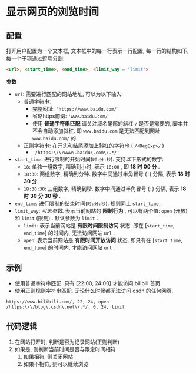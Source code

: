 # 显示网页的浏览时间

## 配置

打开用户配置为一个文本框, 文本框中的每一行表示一行配置, 每一行的结构如下, 每一个子项通过逗号分割: 
```html
<url>, <start_time>, <end_time>, <limit_way = 'limit'>
```

**参数**
- `url`: 需要进行匹配的网站地址, 可以为以下输入: 
  - 普通字符串: 
    - 完整网址: `'https://www.baidu.com/'`
    - 省略https前缀: `'www.baidu.com/'`
    - 使用 **普通字符串匹配** 请关注域名尾部的斜杠 `/` 是否是需要的, 脚本并不会自动添加斜杠. 即 `www.baidu.com` 是无法匹配到网址 `www.baidu.com/` 的. 
  - 正则字符串: 在开头和结尾添加上斜杠的字符串 ( `/<RegExp>/` )
    - `'/https:\/\/www\.baidu\.com\/.*/'`
- `start_time`: 进行限制的开始时间(`时:分:秒`). 支持以下形式的数字: 
  - `18`: 单独一组数字, 精确到小时, 表示 `18:00` , 即 **18 时 00 分** . 
  - `18:30`: 两组数字, 精确到分钟. 数字中间通过半角冒号 (`:`) 分隔, 表示 **18 时 30 分** .
  - `18:30:30`: 三组数字, 精确到秒. 数字中间通过半角冒号 (`:`) 分隔, 表示 **18 时 30 分 30 秒** .
- `end_time`: 进行限制的结束时间(`时:分:秒`). 规则同上 `start_time` .
- `limit_way`: *可选参数*. 表示当前网站的 **限制行为** , 可以有两个值: `open` (开放) 和 `limit` (限制) . 默认参数为 `limit` .
  - `limit`: 表示当前网站是 **有限时间限制访问** 状态. 即在 [`start_time`, `end_time`] 的时间内, 无法访问网站 `url` .
  - `open`: 表示当前网站是 **有限时间开放访问** 状态. 即只有在 [`start_time`, `end_time`] 的时间内, 才能访问网站 `url` .

## 示例
- 使用普通字符串匹配. 只有 [22:00, 24:00] 才能访问 bilibili 首页. 
- 使用正则规则字符串匹配. 无论什么时候都无法访问 csdn 的任何网页. 
```plain
https://www.bilibili.com/, 22, 24, open
/https:\/\/blog\.csdn\.net\/.*/, 0, 24, limit
```

## 代码逻辑

1. 在网站打开时, 判断是否为记录网站(正则判断)
2. 如果是, 则判断当前时间是否与限定时间相符
    1. 如果相符, 则关闭网站
    2. 如果不相符, 则可以继续浏览
